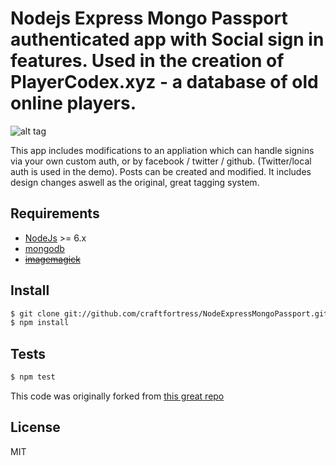 # Nodejs Express Mongo Passport authenticated app with Social sign in features.  Used in the creation of PlayerCodex.xyz - a database of old online players.

![alt tag](http://i.imgur.com/knXVblp.png)

This app includes modifications to an appliation which can handle signins via your own custom auth, or by facebook / twitter / github.  (Twitter/local auth is used in the demo). 
Posts can be created and modified. 
It includes design changes aswell as the original, great tagging system.

## Requirements

* [NodeJs](http://nodejs.org) >= 6.x 
* [mongodb](http://mongodb.org)
* ~~[imagemagick](http://www.imagemagick.org/script/index.php)~~

## Install

```sh
$ git clone git://github.com/craftfortress/NodeExpressMongoPassport.git
$ npm install
```
 
## Tests

```sh
$ npm test
```

This code was originally forked from [this great repo](https://github.com/madhums/node-express-mongoose)

## License

MIT
